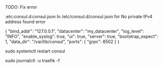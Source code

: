 TODO: Fix error

:etc:consul.d:consul.json
In /etc/consul.d/consul.json for  No private IPv4 address found error

{
  "bind_addr": "127.0.0.1",
  "datacenter": "my_datacenter",
  "log_level": "INFO",
  "enable_syslog": true,
  "ui": true,
  "server": true,
  "bootstrap_expect": 1,
  "data_dir": "/var/lib/consul",
  "ports": {
    "grpc": 8502
  }
}


sudo systemctl restart consul












sudo journalctl -u traefik -f